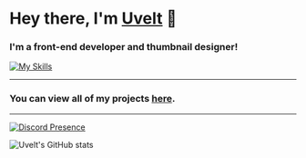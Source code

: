 # Hey there, I'm [Uvelt](https://github.com/Uveltt) 👋

### I'm a front-end developer and thumbnail designer!
[![My Skills](https://skillicons.dev/icons?i=js,html,css,vscode,visualstudio,powershell,mongodb,pr,blender)](https://skillicons.dev)

<hr>

### You can view all of my projects [here](https://github.com/Uveltt?tab=repositories).

<hr>

[![Discord Presence](https://lanyard.cnrad.dev/api/832910537343893504)](https://discord.com/users/832910537343893504)

![Uvelt's GitHub stats](https://github-readme-stats.vercel.app/api?username=uveltt&show_icons=true&theme=dracula)
